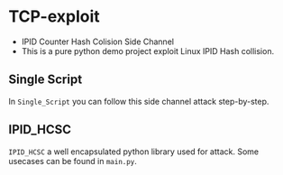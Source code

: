 # TCP-exploit
- IPID Counter Hash Colision Side Channel
- This is a pure python demo project exploit Linux IPID Hash collision.
## Single Script
In `Single_Script` you can follow this side channel attack step-by-step.
## IPID_HCSC
`IPID_HCSC` a well encapsulated python library used for attack. Some usecases can be found in `main.py`.
